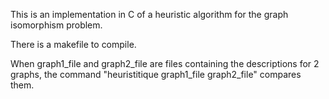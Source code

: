 This is an implementation in C of a heuristic algorithm for the graph isomorphism problem.

There is a makefile to compile.

When graph1_file and graph2_file are files containing the descriptions for 2 graphs,
the command "heuristitique graph1_file graph2_file" compares them.
